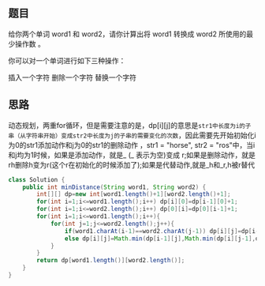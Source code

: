 ## 题目
给你两个单词 word1 和 word2，请你计算出将 word1 转换成 word2 所使用的最少操作数 。

你可以对一个单词进行如下三种操作：

插入一个字符
删除一个字符
替换一个字符
## 思路
动态规划，两重for循环，但是需要注意的是，dp[i][j]的意思是`str1中长度为i的子串（从字符串开始）变成str2中长度为j的子串的需要变化的次数`，因此需要先开始初始化i为0的str1添加动作和j为0的str1的删除动作
，str1 = "horse", str2 = "ros"中，当i和j均为1时候，如果是添加动作，就是_ (_ 表示为空)变成 r;如果是删除动作，就是rh删除h变为r(这个r在初始化的时候添加了);如果是代替动作,就是_h和_r,h被r替代
```java
class Solution {
    public int minDistance(String word1, String word2) {
        int[][] dp=new int[word1.length()+1][word2.length()+1];
        for(int i=1;i<=word1.length();i++) dp[i][0]=dp[i-1][0]+1;
        for(int i=1;i<=word2.length();i++) dp[0][i]=dp[0][i-1]+1;
        for(int i=1;i<=word1.length();i++){
            for(int j=1;j<=word2.length();j++){
                if(word1.charAt(i-1)==word2.charAt(j-1)) dp[i][j]=dp[i-1][j-1];
                else dp[i][j]=Math.min(dp[i-1][j],Math.min(dp[i][j-1],dp[i-1][j-1]))+1;
            }
        }
        return dp[word1.length()][word2.length()];
    }
}
```
